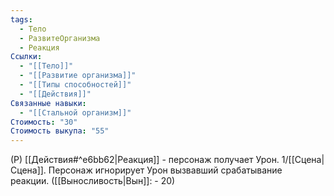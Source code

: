 ```yaml
---
tags:
  - Тело
  - РазвитеОрганизма
  - Реакция
Ссылки:
  - "[[Тело]]"
  - "[[Развитие организма]]"
  - "[[Типы способностей]]"
  - "[[Действия]]"
Связанные навыки:
  - "[[Стальной организм]]"
Стоимость: "30"
Стоимость выкупа: "55"
---
```

(Р) [[Действия#^e6bb62|Реакция]] - персонаж получает Урон. 1/[[Сцена|Сцена]]. Персонаж игнорирует Урон вызвавший срабатывание реакции. ([[Выносливость|Вын]]: - 20)